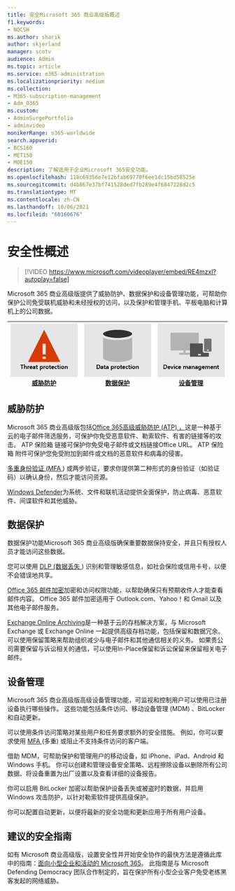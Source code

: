 ```yaml
---
title: 安全Microsoft 365 商业高级版概述
f1.keywords:
- NOCSH
ms.author: sharik
author: skjerland
manager: scotv
audience: Admin
ms.topic: article
ms.service: o365-administration
ms.localizationpriority: medium
ms.collection:
- M365-subscription-management
- Adm_O365
ms.custom:
- AdminSurgePortfolio
- adminvideo
monikerRange: o365-worldwide
search.appverid:
- BCS160
- MET150
- MOE150
description: 了解适用于企业Microsoft 365安全功能。
ms.openlocfilehash: 118c69356e7e12bfab69770f6ee1dc15bd58525e
ms.sourcegitcommit: d4b867e37bf741528ded7fb289e4f6847228d2c5
ms.translationtype: MT
ms.contentlocale: zh-CN
ms.lasthandoff: 10/06/2021
ms.locfileid: "60160676"
---
```

# <a name="overview-of-security"></a>安全性概述

> [!VIDEO https://www.microsoft.com/videoplayer/embed/RE4mzxI?autoplay=false]

Microsoft 365 商业高级版提供了威胁防护、数据保护和设备管理功能，可帮助你保护公司免受联机威胁和未经授权的访问，以及保护和管理手机、平板电脑和计算机上的公司数据。

|![威胁防护。](../media/m365-business-security-threat-protection.png)<br/>[威胁防护](#threat-protection)|![与客户端协作](../media/m365-business-security-data-protection.png) <br/>[数据保护](#data-protection) | ![设备管理](../media/m365-business-security-device-management.png) <br/>[设备管理](#device-management) |
|--|--|--|

## <a name="threat-protection"></a>威胁防护

Microsoft 365 商业高级版包括[Office 365高级威胁防护 (ATP) ，](safe-links.md)这是一种基于云的电子邮件筛选服务，可保护你免受恶意软件、勒索软件、有害的链接等的攻击。 ATP 保险箱 链接可保护你免受电子邮件或文档链接Office URL。 ATP 保险箱 附件可保护您免受附加到邮件或文档的恶意软件和病毒的侵害。

[多重身份验证 (MFA ](turn-on-mfa.md)) 或两步验证，要求你提供第二种形式的身份验证（如验证码）以确认身份，然后才能访问资源。

[Windows Defender](/windows/security/threat-protection/overview-of-threat-mitigations-in-windows-10)为系统、文件和联机活动提供全面保护，防止病毒、恶意软件、间谍软件和其他威胁。

## <a name="data-protection"></a>数据保护

数据保护功能Microsoft 365 商业高级版确保重要数据保持安全，并且只有授权人员才能访问这些数据。

您可以使用 [DLP (数据丢失 ](set-up-dlp.md)) 识别和管理敏感信息，如社会保险或信用卡号，以便不会错误地共享。

[Office 365 邮件加密](/microsoft-365/compliance/ome)加密和访问权限功能，以帮助确保只有预期收件人才能查看邮件内容。 Office 365 邮件加密适用于 Outlook.com、Yahoo！和 Gmail 以及其他电子邮件服务。

[Exchange Online Archiving](/office365/servicedescriptions/exchange-online-archiving-service-description/exchange-online-archiving-service-description)是一种基于云的存档解决方案，与 Microsoft Exchange 或 Exchange Online 一起提供高级存档功能，包括保留和数据冗余。 可以使用保留策略来帮助组织减少与电子邮件和其他通信相关的义务。 如果贵公司需要保留与诉讼相关的通信，可以使用In-Place保留和诉讼保留来保留相关电子邮件。

## <a name="device-management"></a>设备管理

Microsoft 365 商业高级版高级设备管理功能，可监视和控制用户可以使用已注册设备执行哪些操作。 这些功能包括条件访问、移动设备管理 (MDM) 、BitLocker 和自动更新。 [ ](/microsoft-365/admin/basic-mobility-security/manage-enrolled-devices)

可以使用条件访问策略对某些用户和任务要求额外的安全措施。 例如，你可以要求使用 [MFA ](/microsoft-365/business-video/turn-on-mfa) (多重) 或阻止不支持条件访问的客户端。

借助 MDM，可帮助保护和管理用户的移动设备，如 iPhone、iPad、Android 和 Windows 手机。 你可以创建和管理设备安全策略、远程擦除设备以删除所有公司数据、将设备重置为出厂设置以及查看详细的设备报告。

你可以启用 BitLocker 加密以帮助保护设备丢失或被盗时的数据，并启用 Windows 攻击防护，以针对勒索软件提供高级保护。

你可以配置自动更新，以便将最新的安全功能和更新应用于所有用户设备。

## <a name="recommended-security-guidance"></a>建议的安全指南

如有 Microsoft 商业高级版，设置安全性并开始安全协作的最快方法是遵循此库中的指南：[面向小型企业和活动的 Microsoft 365](../campaigns/index.md)。 此指南是与 Microsoft Defending Democracy 团队合作制定的，旨在保护所有小型企业客户免受老练黑客发起的网络威胁。
